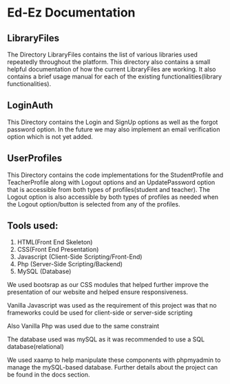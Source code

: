# Ed-Ez Documentation

## LibraryFiles

The Directory LibraryFiles contains the list of various libraries used repeatedly throughout the platform. This directory also contains a small helpful documentation of how the current LibraryFiles are working. It also contains a brief usage manual for each of the existing functionalities(library functionalities).

## LoginAuth

This Directory contains the Login and SignUp options as well as the forgot password option. In the future we may also implement an email verification option which is not yet added.

## UserProfiles

This Directory contains the code implementations for the StudentProfile and TeacherProfile along with Logout options and an UpdatePassword option that is accessible from both types of profiles(student and teacher). The Logout option is also accessible by both types of profiles as needed when the Logout option/button is selected from any of the profiles.

## Tools used:

1) HTML(Front End Skeleton)
2) CSS(Front End Presentation)
3) Javascript (Client-Side Scripting/Front-End)
4) Php (Server-Side Scripting/Backend)
5) MySQL (Database)

We used bootsrap as our CSS modules that helped further improve the presentation of our website and helped ensure responsiveness.

Vanilla Javascript was used as the requirement of this project was that no frameworks could be used for client-side or server-side scripting

Also Vanilla Php was used due to the same constraint

The database used was mySQL as it was recommended to use a SQL database(relational)

We used xaamp to help manipulate these components with phpmyadmin to manage the mySQL-based database. Further details about the project can be found in the docs section.

